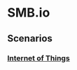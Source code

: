 # SMB.io
## Scenarios
### [Internet of Things](https://github.com/jacobtan89/smb.io/tree/master/iot)